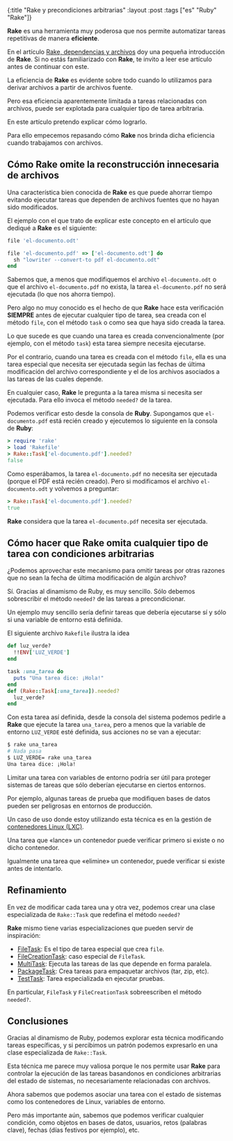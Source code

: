 {:title "Rake y precondiciones arbitrarias"
 :layout :post
 :tags ["es" "Ruby" "Rake"]}

**Rake** es una herramienta muy poderosa que nos permite automatizar
tareas repetitivas de manera **eficiente**.

En el artículo [Rake, dependencias y
archivos](https://jgomo3.info/pages-output/rake-dependencias-y-archivos/)
doy una pequeña introducción de **Rake**. Si no estás familiarizado
con **Rake**, te invito a leer ese artículo antes de continuar con
este.

La eficiencia de **Rake** es evidente sobre todo cuando lo utilizamos
para derivar archivos a partir de archivos fuente.

Pero esa eficiencia aparentemente limitada a tareas relacionadas con
archivos, puede ser explotada para cualquier tipo de tarea arbitraria.

En este artículo pretendo explicar cómo lograrlo.

Para ello empecemos repasando cómo **Rake** nos brinda dicha
eficiencia cuando trabajamos con archivos.

## Cómo Rake omite la reconstrucción innecesaria de archivos

Una característica bien conocida de **Rake** es que puede ahorrar
tiempo evitando ejecutar tareas que dependen de archivos fuentes que
no hayan sido modificados.

El ejemplo con el que trato de explicar este concepto en el artículo
que dediqué a **Rake** es el siguiente:

```ruby
file 'el-documento.odt'

file 'el-documento.pdf' => ['el-documento.odt'] do
  sh "lowriter --convert-to pdf el-documento.odt"
end
```

Sabemos que, a menos que modifiquemos el archivo `el-documento.odt` o
que el archivo `el-documento.pdf` no exista, la tarea
`el-documento.pdf` no será ejecutada (lo que nos ahorra tiempo).

Pero algo no muy conocido es el hecho de que **Rake** hace esta
verificación **SIEMPRE** antes de ejecutar cualquier tipo de tarea,
sea creada con el método `file`, con el método `task` o como sea que
haya sido creada la tarea.

Lo que sucede es que cuando una tarea es creada convencionalmente (por
ejemplo, con el método `task`) esta tarea siempre necesita ejecutarse.

Por el contrario, cuando una tarea es creada con el método `file`,
ella es una tarea especial que necesita ser ejecutada según las fechas
de última modificación del archivo correspondiente y el de los
archivos asociados a las tareas de las cuales depende.

En cualquier caso, **Rake** le pregunta a la tarea misma si necesita
ser ejecutada. Para ello invoca el método `needed?` de la tarea.

Podemos verificar esto desde la consola de **Ruby**. Supongamos que
`el-documento.pdf` está recién creado y ejecutemos lo siguiente en la
consola de **Ruby**:

```ruby
> require 'rake'
> load 'Rakefile'
> Rake::Task['el-documento.pdf'].needed?
false
```

Como esperábamos, la tarea `el-documento.pdf` no necesita ser
ejecutada (porque el PDF está recién creado). Pero si modificamos el
archivo `el-documento.odt` y volvemos a preguntar:

```ruby
> Rake::Task['el-documento.pdf'].needed?
true
```

**Rake** considera que la tarea `el-documento.pdf` necesita ser
ejecutada.

## Cómo hacer que Rake omita cualquier tipo de tarea con condiciones arbitrarias

¿Podemos aprovechar este mecanismo para omitir tareas por otras
razones que no sean la fecha de última modificación de algún archivo?

Sí. Gracias al dinamismo de Ruby, es muy sencillo. Sólo debemos
sobrescribir el método `needed?` de las tareas a precondicionar.

Un ejemplo muy sencillo sería definir tareas que debería ejecutarse sí
y sólo si una variable de entorno está definida.

El siguiente archivo `Rakefile` ilustra la idea

```ruby
def luz_verde?
  !!ENV['LUZ_VERDE']
end

task :una_tarea do
  puts "Una tarea dice: ¡Hola!"
end
def (Rake::Task[:una_tarea]).needed?
  luz_verde?
end
```

Con esta tarea así definida, desde la consola del sistema podemos
pedirle a **Rake** que ejecute la tarea `una_tarea`, pero a menos que
la variable de entorno `LUZ_VERDE` esté definida, sus acciones no se
van a ejecutar:

```sh
$ rake una_tarea
# Nada pasa
$ LUZ_VERDE= rake una_tarea
Una tarea dice: ¡Hola!
```

Limitar una tarea con variables de entorno podría ser útil para
proteger sistemas de tareas que sólo deberían ejecutarse en ciertos
entornos.

Por ejemplo, algunas tareas de prueba que modifiquen bases de datos
pueden ser peligrosas en entornos de producción.

Un caso de uso donde estoy utilizando esta técnica es en la gestión de
[contenedores Linux (LXC)](https://linuxcontainers.org/).

Una tarea que «lance» un contenedor puede verificar primero si existe
o no dicho contenedor.

Igualmente una tarea que «elimine» un contenedor, puede verificar si
existe antes de intentarlo.

## Refinamiento

En vez de modificar cada tarea una y otra vez, podemos crear una clase
especializada de `Rake::Task` que redefina el método `needed?`

**Rake** mismo tiene varias especializaciones que pueden servir de
inspiración:

 - [FileTask](https://github.com/ruby/rake/blob/73a21161bbd0db02804bbd11606a7529e2a0aaa2/lib/rake/file_task.rb): Es el tipo de tarea especial que crea `file`.
 - [FileCreationTask](https://github.com/ruby/rake/blob/73a21161bbd0db02804bbd11606a7529e2a0aaa2/lib/rake/file_creation_task.rb): caso especial de `FileTask`.
 - [MultiTask](https://github.com/ruby/rake/blob/73a21161bbd0db02804bbd11606a7529e2a0aaa2/lib/rake/multi_task.rb): Ejecuta las tareas de las que depende en forma paralela.
 - [PackageTask](https://github.com/ruby/rake/blob/73a21161bbd0db02804bbd11606a7529e2a0aaa2/lib/rake/packagetask.rb): Crea tareas para empaquetar archivos (tar, zip, etc).
 - [TestTask](https://github.com/ruby/rake/blob/73a21161bbd0db02804bbd11606a7529e2a0aaa2/lib/rake/testtask.rb): Tarea especializada en ejecutar pruebas.

En particular, `FileTask` y `FileCreationTask` sobreescriben el método
`needed?`.

## Conclusiones

Gracias al dinamismo de Ruby, podemos explorar esta técnica
modificando tareas específicas, y si percibimos un patrón podemos
expresarlo en una clase especializada de `Rake::Task`.

Esta técnica me parece muy valiosa porque le nos permite usar **Rake**
para controlar la ejecución de las tareas basandonos en condiciones
arbitrarias del estado de sistemas, no necesariamente relacionadas con
archivos.

Ahora sabemos que podemos asociar una tarea con el estado de sistemas
como los contenedores de Linux, variables de entorno.

Pero más importante aún, sabemos que podemos verificar cualquier
condición, como objetos en bases de datos, usuarios, retos (palabras
clave), fechas (días festivos por ejemplo), etc.
